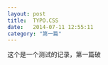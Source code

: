 ```yaml
---
layout: post
title:  TYPO.CSS
date:   2014-07-11 12:55:11
category: "第一篇"
---
```



这个是一个测试的记录，第一篇破
